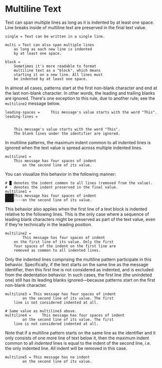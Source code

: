 # Multiline Text

Text can span multiple lines as long as it is indented by at least one space.
Line breaks inside of multiline text are preserved in the final text value.

```
single = Text can be written in a single line.

multi = Text can also span multiple lines
    as long as each new line is indented
    by at least one space.

block =
    Sometimes it's more readable to format
    multiline text as a "block", which means
    starting it on a new line. All lines must
    be indented by at least one space.
```

In almost all cases, patterns start at the first non-blank character and
end at the last non-blank character. In other words, the leading and
trailing blanks are ignored. There's one exception to this rule, due to
another rule; see the `multiline2` message below.

```
leading-spaces =     This message's value starts with the word "This".
leading-lines =


    This message's value starts with the word "This".
    The blank lines under the identifier are ignored.
```

In multiline patterns, the maximum indent common to all indented lines is
ignored when the text value is spread across multiple indented lines.

```
multiline1 =
    This message has four spaces of indent
        on the second line of its value.
```

You can visualize this behavior in the following manner:

```
# █ denotes the indent common to all lines (removed from the value).
# · denotes the indent preserved in the final value.
multiline1 =
████This message has four spaces of indent
████····on the second line of its value.
```

This behavior also applies when the first line of a text block is indented
relative to the following lines. This is the only case where a sequence of
leading blank characters might be preserved as part of the text value, even
if they're technically in the leading position.

```
multiline2 =
        This message has four spaces of indent
    on the first line of its value. Only the first
    four spaces of the indent on the first line are
    removed as common to all indented lines.
```

Only the indented lines comprising the multiline pattern participate in this
behavior. Specifically, if the text starts on the same line as the message
identifier, then this first line is not considered as indented, and is
excluded from the dedentation behavior. In such cases, the first line (the
unindeted one) still has its leading blanks ignored—because patterns start
on the first non-blank character.

```
multiline3 = This message has four spaces of indent
        on the second line of its value. The first
    line is not considered indented at all.

# Same value as multiline3 above.
multiline4 =     This message has four spaces of indent
        on the second line of its value. The first
    line is not considered indented at all.
```

Note that if a multiline pattern starts on the same line as the identifier
and it only consists of one more line of text below it, then the maximum
indent common to all _indented_ lines is equal to the indent of the second
line, i.e. the only indented line. All indent will be removed in this case.

```
multiline5 = This message has no indent
        on the second line of its value.
```
